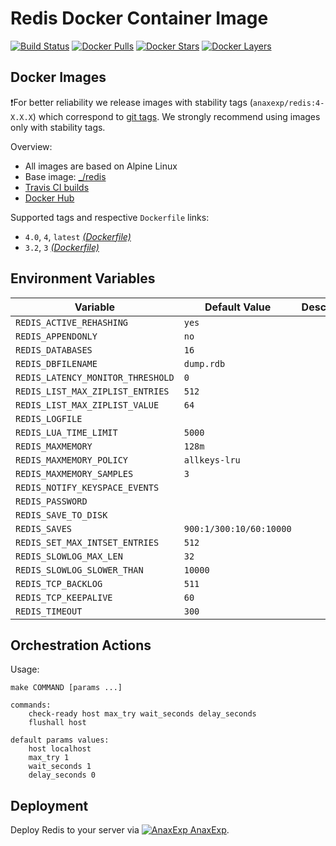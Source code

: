 # Redis Docker Container Image

[![Build Status](https://travis-ci.org/anaxexp/redis.svg?branch=master)](https://travis-ci.org/anaxexp/redis)
[![Docker Pulls](https://img.shields.io/docker/pulls/anaxexp/redis.svg)](https://hub.docker.com/r/anaxexp/redis)
[![Docker Stars](https://img.shields.io/docker/stars/anaxexp/redis.svg)](https://hub.docker.com/r/anaxexp/redis)
[![Docker Layers](https://images.microbadger.com/badges/image/anaxexp/redis.svg)](https://microbadger.com/images/anaxexp/redis)

## Docker Images

❗For better reliability we release images with stability tags (`anaxexp/redis:4-X.X.X`) which correspond to [git tags](https://github.com/anaxexp/redis/releases). We strongly recommend using images only with stability tags. 

Overview:

* All images are based on Alpine Linux
* Base image: [_/redis](https://hub.docker.com/r/_/redis)
* [Travis CI builds](https://travis-ci.org/anaxexp/redis) 
* [Docker Hub](https://hub.docker.com/r/anaxexp/redis)

[_(Dockerfile)_]: https://github.com/anaxexp/redis/tree/master/Dockerfile

Supported tags and respective `Dockerfile` links:

* `4.0`, `4`, `latest` [_(Dockerfile)_]
* `3.2`, `3` [_(Dockerfile)_]

## Environment Variables

| Variable                          | Default Value           | Description |
| --------------------------------- | ----------------------- | ----------- |
| `REDIS_ACTIVE_REHASHING`          | `yes`                   |             |
| `REDIS_APPENDONLY`                | `no`                    |             |
| `REDIS_DATABASES`                 | `16`                    |             |
| `REDIS_DBFILENAME`                | `dump.rdb`              |             |
| `REDIS_LATENCY_MONITOR_THRESHOLD` | `0`                     |             |
| `REDIS_LIST_MAX_ZIPLIST_ENTRIES`  | `512`                   |             |
| `REDIS_LIST_MAX_ZIPLIST_VALUE`    | `64`                    |             |
| `REDIS_LOGFILE`                   |                         |             |
| `REDIS_LUA_TIME_LIMIT`            | `5000`                  |             |
| `REDIS_MAXMEMORY`                 | `128m`                  |             |
| `REDIS_MAXMEMORY_POLICY`          | `allkeys-lru`           |             |
| `REDIS_MAXMEMORY_SAMPLES`         | `3`                     |             |
| `REDIS_NOTIFY_KEYSPACE_EVENTS`    |                         |             |
| `REDIS_PASSWORD`                  |                         |             |
| `REDIS_SAVE_TO_DISK`              |                         |             |
| `REDIS_SAVES`                     | `900:1/300:10/60:10000` |             |
| `REDIS_SET_MAX_INTSET_ENTRIES`    | `512`                   |             |
| `REDIS_SLOWLOG_MAX_LEN`           | `32`                    |             |
| `REDIS_SLOWLOG_SLOWER_THAN`       | `10000`                 |             |
| `REDIS_TCP_BACKLOG`               | `511`                   |             |
| `REDIS_TCP_KEEPALIVE`             | `60`                    |             |
| `REDIS_TIMEOUT`                   | `300`                   |             |

## Orchestration Actions

Usage:
```
make COMMAND [params ...]
 
commands:
    check-ready host max_try wait_seconds delay_seconds
    flushall host
    
default params values:
    host localhost
    max_try 1
    wait_seconds 1
    delay_seconds 0
```

## Deployment

Deploy Redis to your server via [![AnaxExp](https://www.google.com/s2/favicons?domain=anaxexp.io) AnaxExp](https://cloud.anaxexp.io/stackhub/7548eb5a-c61b-4480-9f36-2501917692b3).

